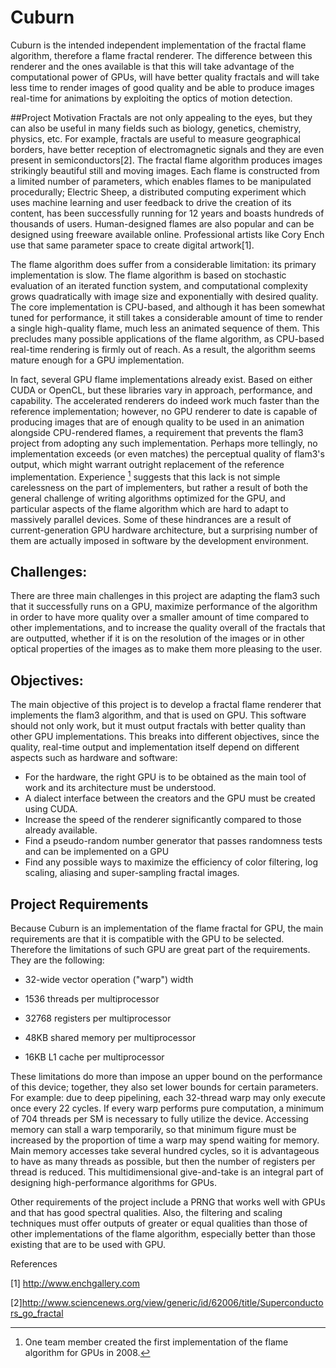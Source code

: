 # Cuburn
Cuburn is the intended independent implementation of the fractal flame algorithm, therefore a flame fractal renderer. The difference between this renderer and the ones available is that this will take advantage of the computational power of GPUs, will have better quality fractals and will take less time to render images of good quality and be able to produce images real-time for animations by exploiting the optics of motion detection.

##Project Motivation
Fractals are not only appealing to the eyes, but they can also be useful in many fields such as biology, genetics, chemistry, physics, etc. For example, fractals are useful to measure geographical borders, have better reception of electromagnetic signals and they are even present in semiconductors[2].
The fractal flame algorithm produces images strikingly beautiful still and moving images. Each flame is constructed from a limited number of parameters, which enables flames to be manipulated procedurally; Electric Sheep, a distributed computing experiment which uses machine learning and user feedback to drive the creation of its content, has been successfully running for 12 years and boasts hundreds of thousands of users. Human-designed flames are also popular and can be designed using freeware available online. Professional artists like Cory Ench use that same parameter space to create digital artwork[1].

The flame algorithm does suffer from a considerable limitation: its primary implementation is slow. The flame algorithm is based on stochastic evaluation of an iterated function system, and computational complexity grows quadratically with image size and exponentially with desired quality. The core implementation is CPU-based, and although it has been somewhat tuned for performance, it still takes a considerable amount of time to render a single high-quality flame, much less an animated sequence of them. This precludes many possible applications of the flame algorithm, as CPU-based real-time rendering is firmly out of reach. As a result, the algorithm seems mature enough for a GPU implementation.

In fact, several GPU flame implementations already exist. Based on either CUDA or OpenCL, but these libraries vary in approach, performance, and capability. The accelerated renderers do indeed work much faster than the reference implementation; however, no GPU renderer to date is capable of producing images that are of enough quality to be used in an animation alongside CPU-rendered flames, a requirement that prevents the flam3 project from adopting any such implementation. Perhaps more tellingly, no implementation exceeds (or even matches) the perceptual quality of flam3's output, which might warrant outright replacement of the reference implementation.
Experience [^expr] suggests that this lack is not simple carelessness on the part of implementers, but rather a result of both the general challenge of writing algorithms optimized for the GPU, and particular aspects of the flame algorithm which are hard to adapt to massively parallel devices. Some of these hindrances are a result of current-generation GPU hardware architecture, but a surprising number of them are actually imposed in software by the development environment.
 [^expr]: One team member created the first implementation of the flame algorithm for GPUs in 2008.

## Challenges:
There are three main challenges in this project are adapting the flam3 such that it successfully runs on a GPU, maximize performance of the algorithm in order to have more quality over a smaller amount of time compared to other implementations, and to increase the quality overall of the fractals that are outputted, whether if it is on the resolution of the images or in other optical properties of the images as to make them more pleasing to the user.

## Objectives:
The main objective of this project is to develop a fractal flame renderer that implements the flam3 algorithm, and that is used on GPU. This software should not only work, but it must output fractals with better quality than other GPU implementations. This breaks into different objectives, since the quality, real-time output and implementation itself depend on different aspects such as hardware and software:

* For the hardware, the right GPU is to be obtained as the main tool of work and its architecture must be understood.
* A dialect interface between the creators and the GPU must be created using CUDA.
* Increase the speed of the renderer significantly compared to those already available.
* Find a pseudo-random number generator that passes randomness tests and can be implemented on a GPU
* Find any possible ways to maximize the efficiency of color filtering, log scaling, aliasing and super-sampling fractal images.

## Project Requirements
Because Cuburn is an implementation of the flame fractal for GPU, the main requirements are that it is compatible with the GPU to be selected. Therefore the limitations of such GPU are great part of the requirements. They are the following:

* 32-wide vector operation ("warp") width

* 1536 threads per multiprocessor

* 32768 registers per multiprocessor

* 48KB shared memory per multiprocessor

* 16KB L1 cache per multiprocessor

These limitations do more than impose an upper bound on the performance of this device; together, they also set lower bounds for certain parameters. For example: due to deep pipelining, each 32-thread warp may only execute once every 22 cycles. If every warp performs pure computation, a minimum of 704 threads per SM is necessary to fully utilize the device. Accessing memory can stall a warp temporarily, so that minimum figure must be increased by the proportion of time a warp may spend waiting for memory. Main memory accesses take several hundred cycles, so it is advantageous to have as many threads as possible, but then the number of registers per thread is reduced. This multidimensional give-and-take is an integral part of designing high-performance algorithms for GPUs.

Other requirements of the project include a PRNG that works well with GPUs and that has good spectral qualities. Also, the filtering and scaling techniques must offer outputs of greater or equal qualities than those of other implementations of the flame algorithm, especially better than those existing that are to be used with GPU.

References

[1] http://www.enchgallery.com

[2]http://www.sciencenews.org/view/generic/id/62006/title/Superconductors_go_fractal
